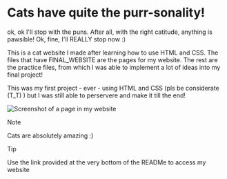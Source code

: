 # Cats have quite the purr-sonality!

ok, ok I'll stop with the puns. After all, with the right catitude, anything is pawsible! Ok, fine, I'll REALLY stop now :) 

This is a cat website I made after learning how to use HTML and CSS. The files that have FINAL_WEBSITE are the pages for my website. The rest are the practice files, from which I was able to implement a lot of ideas into my final project! 

This was my first project - ever - using HTML and CSS (pls be considerate (T_T) ) but I was still able to perservere and make it till the end! 

![Screenshot of a page in my website](file:///var/folders/3t/v1vhh3h90pd7j9l4d45d35tw0000gn/T/TemporaryItems/(A%20Document%20Being%20Saved%20By%20screencaptureui)/Screenshot%202024-08-22%20at%2014.12.35.png)

> [!NOTE]
> Cats are absolutely amazing :)

> [!TIP]
> Use the link provided at the very bottom of the READMe to access my website


